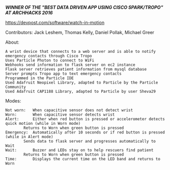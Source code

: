***WINNER OF THE "BEST DATA DRIVEN APP USING CISCO SPARK/TROPO" AT ARCHHACKS 2016***

https://devpost.com/software/watch-in-motion

Contributors:
	Jack Leshem,
	Thomas Kelly,
	Daniel Pollak,
	Michael Greer

About:

	A wrist device that connects to a web server and is able to notify emergency contacts through Cisco Tropo
	Uses Particle Photon to connect to WiFi
	Webhooks send information to flask server on ec2 instance
	Flask server retrieves patient information from mysql database
	Server prompts Tropo app to text emergency contacts
	Programmed in the Particle IDE
	Used Adafruit Neopixel Library, adapted to Particle by the Particle Community
	Used Adafruit CAP1188 Library, adapted to Particle by user Sheva29	


Modes:

	Not worn: 	When capacitive sensor does not detect wrist
	Worn:		When capacitive sensor detects wrist
	Alert:		Either when red button is pressed or accelerometer detects quick motion (while in Worn mode)
			Returns to Worn when green button is pressed
	Emergency:	Automatically after 10 seconds or if red button is pressed (while in Alert mode)
			Sends data to flask server and progresses automatically to Wait
	Wait:		Buzzer and LEDs stay on to help rescuers find patient
			Returns to Worn when green button is pressed
	Time:		Displays the current time on the LED band and returns to Worn
